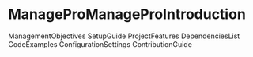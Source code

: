 # ManageProManageProIntroduction
ManagementObjectives
SetupGuide
ProjectFeatures
DependenciesList
CodeExamples
ConfigurationSettings
ContributionGuide
